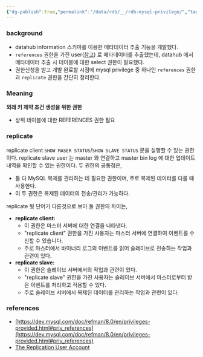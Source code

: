 ```yaml
---
{"dg-publish":true,"permalink":"/data/rdb/__/rdb-mysql-privilege/","tags":["rdb","MySQL","privilege"],"noteIcon":"","created":"2024-06-30T00:39:32.606+09:00"}
---
```



### background


- datahub information 스키마를 이용한 메타데이터 추출 기능을 개발했다.
- `references` 권한을 가진 user([참고](https://tech.socarcorp.kr/data/2022/03/16/metdata-platform-02.html)) 로 메타데이터를 추출했는데, datahub 에서 메타데이터 추출 시 테이블에 대한 select 권한이 필요했다.
- 권한신청을 받고 개발 완료할 시점에 mysql privilege 중 하나인 `references` 권한과 `replicate` 권한을 간단히 정리한다.

### Meaning


**외래 키 제약 조건 생성을 위한 권한**
- 상위 테이블에 대한 REFERENCES 권한 필요

### replicate

replicate client `SHOW MASER STATUS`/`SHOW SLAVE STATUS` 문을 실행할 수 있는 권한이다. 
replicate slave user 는 master 와 연결하고 master bin log 에 대한 업데이트 내역을 확인할 수 있는 권한이다. 두 권한의 공통점은,
- 둘 다 MySQL 복제를 관리하는 데 필요한 권한이며, 주로 복제된 데이터를 다룰 때 사용한다.
- 이 두 권한은 복제된 데이터의 전송/관리가 가능하다.

replicate 뒷 단어가 다른것으로 보아 둘 권한의 차이는,
- **replicate client:**
    - 이 권한은 마스터 서버에 대한 연결을 나타낸다.
    - "replicate client" 권한을 가진 사용자는 마스터 서버에 연결하여 이벤트를 수신할 수 있습니다.
    - 주로 마스터에서 바이너리 로그의 이벤트를 읽어 슬레이브로 전송하는 작업과 관련이 있다.
- **replicate slave:**
    - 이 권한은 슬레이브 서버에서의 작업과 관련이 있다.
    - "replicate slave" 권한을 가진 사용자는 슬레이브 서버에서 마스터로부터 받은 이벤트를 처리하고 적용할 수 있다.
    - 주로 슬레이브 서버에서 복제된 데이터를 관리하는 작업과 관련이 있다.


### references


- [https://dev.mysql.com/doc/refman/8.0/en/privileges-provided.html#priv_references](https://dev.mysql.com/doc/refman/8.0/en/privileges-provided.html#priv_references)
- [The Replication User Account](https://www.oreilly.com/library/view/mysql-in-a/9780596514334/ch08s03.html)